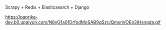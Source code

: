 
Scrapy + Redis + Elasticsearch + Django 

https://paprika-dev.b0.upaiyun.com/N8yG1a01DrfodMoSAB9gSzrJQmxnVOEo3IHsnqda.gif